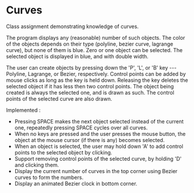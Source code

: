 Curves
======

Class assignment demonstrating knowledge of curves.

The program displays any (reasonable) number of such objects. The color of the objects depends on their type (polyline, bezier 
curve, lagrange curve), but none of them is blue. Zero or one object can be selected. The selected object is displayed in blue, 
and with double width.

The user can create objects by pressing down the 'P', 'L', or 'B' key --- Polyline, Lagrange, or Bezier, respectively. 
Control points can be added by mouse clicks as long as the key is held down. Releasing the key deletes the selected object if 
it has less then two control points. The object being created is always the selected one, and is drawn as such. The control 
points of the selected curve are also drawn.

Implemented :
- Pressing SPACE makes the next object selected instead of the current one, repeatedly pressing SPACE cycles over all curves.
- When no keys are pressed and the user presses the mouse button, the object at the mouse cursor (if there is any) becomes selected.
- When an object is selected, the user may hold down 'A' to add control points to the selected object by clicking.
- Support removing control points of the selected curve, by holding 'D' and clicking them.
- Display the current number of curves in the top corner using Bezier curves to form the numbers.
- Display an animated Bezier clock in bottom corner.
